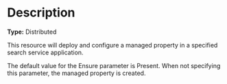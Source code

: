 # Description

**Type:** Distributed

This resource will deploy and configure a managed property in a specified search
service application.

The default value for the Ensure parameter is Present. When not specifying this
parameter, the managed property is created.
